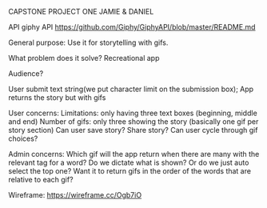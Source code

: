 CAPSTONE PROJECT ONE JAMIE & DANIEL

API
giphy API
https://github.com/Giphy/GiphyAPI/blob/master/README.md

General purpose:
Use it for storytelling with gifs.

What problem does it solve?
Recreational app

Audience?

User submit text string(we put character limit on the submission box);
App returns the story but with gifs

User concerns:
  Limitations: only having three text boxes (beginning, middle and end)
  Number of gifs: only three showing the story (basically one gif per story section)
  Can user save story? Share story?
  Can user cycle through gif choices?

Admin concerns:
  Which gif will the app return when there are many with the relevant tag for a word?
  Do we dictate what is shown? Or do we just auto select the top one? 
  Want it to return gifs in the order of the words that are relative to each gif?

Wireframe:
https://wireframe.cc/Ogb7iO


